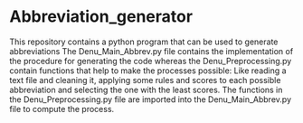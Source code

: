 # Abbreviation_generator
This repository contains a python program that can be used to generate abbreviations
The Denu_Main_Abbrev.py file contains the implementation of the procedure for generating the code whereas the Denu_Preprocessing.py contain functions that help 
to make the processes possible: Like reading a text file and cleaning it, applying some rules and scores to each possible abbreviation and selecting the one
with the least scores.
The functions in the Denu_Preprocessing.py file are imported into the Denu_Main_Abbrev.py file to compute the process.
